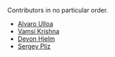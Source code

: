 Contributors in no particular order.

* [Alvaro Ulloa](https://github.com/alvarouc)
* [Vamsi Krishna](https://github.com/ismav)
* [Devon Hjelm](https://github.com/rdevon)
* [Sergey Pliz](https://github.com/pliz)
